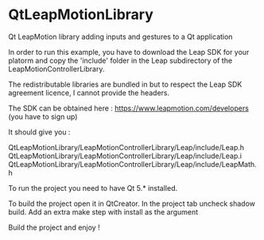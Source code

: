 QtLeapMotionLibrary
===================

Qt LeapMotion library adding inputs and gestures to a Qt application

In order to run this example, you have to download the Leap SDK for your
platorm and copy the 'include' folder in the Leap subdirectory of the
LeapMotionControllerLibrary.

The redistributable libraries are bundled in but to respect the Leap SDK
agreement licence, I cannot provide the headers.

The SDK can be obtained here : https://www.leapmotion.com/developers (you have
to sign up)

It should give you :

QtLeapMotionLibrary/LeapMotionControllerLibrary/Leap/include/Leap.h
QtLeapMotionLibrary/LeapMotionControllerLibrary/Leap/include/Leap.i
QtLeapMotionLibrary/LeapMotionControllerLibrary/Leap/include/LeapMath.h

To run the project you need to have Qt 5.* installed.

To build the project open it in QtCreator.
In the project tab uncheck shadow build.
Add an extra make step with install as the argument

Build the project and enjoy !
